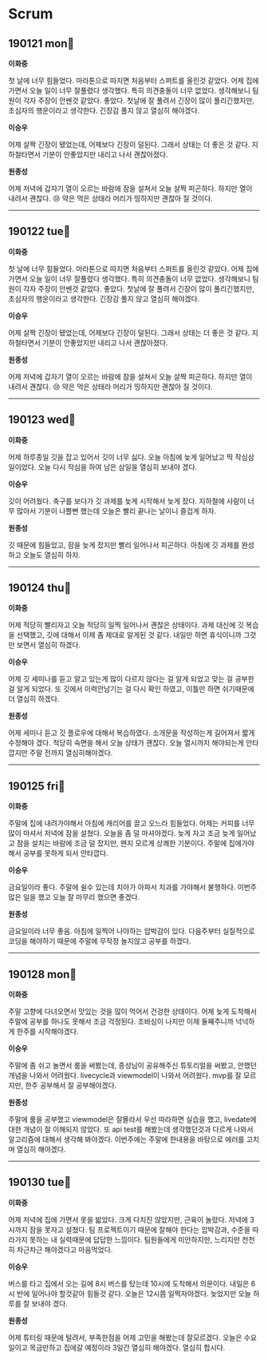 # Scrum



## 190121​ ​mo​n:rocket:

**이화중**

첫 날에 너무 힘들었다. 마라톤으로 따지면 처음부터 스퍼트를 올린것 같았다. 어제 집에가면서 오늘 일이 너무 잘풀렸다 생각했다. 특히 의견충돌이 너무 없었다. 생각해보니 팀원이 각자 주장이 안쎈것 같았다. 좋았다. 첫날에 잘 풀려서 긴장이 많이 풀리긴했지만, 초심자의 행운이라고 생각한다. 긴장감 풀지 않고 열심히 해야겠다.



**이승우**

어제 살짝 긴장이 됐었는데, 어제보다 긴장이 덜된다. 그래서 상태는 더 좋은 것 같다. 지하철타면서 기분이 안좋았지만 내리고 나서 괜찮아졌다.



**원종성**

어제 저녁에 갑자기 열이 오르는 바람에 잠을 설쳐서 오늘 살짝 피곤하다. 하지만 열이 내려서 괜찮다. :cry: 약은 먹은 상태라 머리가 띵하지만 괜찮아 질 것이다.



---





## 190122​ ​t​u​e:rocket:

**이화중**

첫 날에 너무 힘들었다. 마라톤으로 따지면 처음부터 스퍼트를 올린것 같았다. 어제 집에가면서 오늘 일이 너무 잘풀렸다 생각했다. 특히 의견충돌이 너무 없었다. 생각해보니 팀원이 각자 주장이 안쎈것 같았다. 좋았다. 첫날에 잘 풀려서 긴장이 많이 풀리긴했지만, 초심자의 행운이라고 생각한다. 긴장감 풀지 않고 열심히 해야겠다.



**이승우**

어제 살짝 긴장이 됐었는데, 어제보다 긴장이 덜된다. 그래서 상태는 더 좋은 것 같다. 지하철타면서 기분이 안좋았지만 내리고 나서 괜찮아졌다.



**원종성**

어제 저녁에 갑자기 열이 오르는 바람에 잠을 설쳐서 오늘 살짝 피곤하다. 하지만 열이 내려서 괜찮다. :cry: 약은 먹은 상태라 머리가 띵하지만 괜찮아 질 것이다.



---





## 190123​ ​w​e​d:rocket:

**이화중**

어제 하루종일 깃을 잡고 있어서 깃이 너무 싫다. 오늘 아침에 늦게 일어났고 딱 작심삼일이었다. 오늘 다시 작심을 하여 남은 삼일을 열심히 보내야 겠다.



**이승우**

깃이 어려웠다. 축구를 보다가 깃 과제를 늦게 시작해서 늦게 잤다. 지하철에 사람이 너무 많아서 기분이 나쁠뻔 했는데 오늘은 빨리 끝나는 날이니 즐겁게 하자.



**원종성**

깃 때문에 힘들었고, 잠을 늦게 잤지만 빨리 일어나서 피곤하다. 아침에 깃 과제를 완성하고 오늘도 열심히 하자.



---



## 190124​ ​t​h​u:rocket:

**이화중**

어제 적당히 빨리자고 오늘 적당히 일찍 일어나서 괜찮은 상태이다. 과제 대신에 깃 복습을 선택했고, 깃에 대해서 이제 좀 제대로 알게된 것 같다. 내일만 하면 휴식이니까 그것만 보면서 열심히 하겠다.



**이승우**

어제 깃 세미나를 듣고 알고 있는게 많이 다르지 않다는 걸 알게 되었고 맞는 걸 공부한걸 알게 되었다. 또 깃에서 이력안남기는 걸 다시 확인 하였고, 이틀만 하면 쉬기때문에 더 열심히 하겠다.



**원종성**

어제 세미나 듣고 깃 플로우에 대해서 복습하였다. 소개문을 작성하는게 길어져서 짧게 수정해야 겠다. 적당히 숙면을 해서 오늘 상태가 괜찮다. 오늘 열시까지 해야되는게 안타깝지만 주말 전까지 열심히해야겠다.



------



## 190125​ ​f​ri:rocket:

**이화중**

주말에 집에 내려가야해서 아침에 캐리어를 끌고 오느라 힘들었다. 어제는 커피를 너무 많이 마셔서 저녁에 잠을 설쳤다. 오늘을 좀 덜 마셔야겠다. 늦게 자고 조금 늦게 일어났고 잠을 설치는 바람에 조금 덜 잤지만, 왠지 모르게 상쾌한 기분이다. 주말에 집에가야해서 공부를 못하게 되서 안타깝다.



**이승우**

금요일이라 좋다. 주말에 쉴수 있는데 치아가 아파서 치과를 가야해서 불행하다. 이번주 많은 일을 했고 오늘 잘 마무리 했으면 좋겠다.



**원종성**

금요일이라 너무 좋음. 아침에 일찍어 나야하는 압박감이 있다. 다음주부터 실질적으로 코딩을 해야하기 때문에 주말에 무작정 놀지않고 공부를 하겠다.



------



## 190128​ ​mo​n:rocket:

**이화중**

 주말 고향에 다녀오면서 맛있는 것을 많이 먹어서 건겅한 상태이다. 어제 늦게 도착해서 주말에 공부를 하나도 못해서 조금 걱정된다. 조바심이 나지만 이제 둘째주니까 넉넉하게 한주를 시작해야겠다.



**이승우**

주말에 좀 쉬고 놀면서 룸을 써봤는데, 종성님이 공유해주신 튜토리얼을 써봤고, 안했던 개념을 나와서 어려웠다. livecycle과 viewmodel이 나와서 어려웠다. mvp를 잘 모르지만, 한주 공부해서 잘 공부해야겠다.



**원종성**

주말에 룸을 공부했고 viewmodel은 잘몰라서 우선 따라하면 실습을 했고, livedate에 대한 개념이 잘 이해되지 않았다. 또 api test를 해봤는데 생각했던것과 다르게 나와서 알고리즘에 대해서 생각해 봐야겠다. 이번주에는 주말에 한내용을 바탕으로 에러를 고치며 열심히 해야겠다.



------



## 190130 tue:rocket:

**이화중**

 어제 저녁에 집에 가면서 못을 밟았다. 크게 다치진 않았지만, 근육이 놀랐다. 저녁에 3시까지 잠을 못자고 설쳤다. 팀 프로젝트이기 때문에 잘해야 한다는 압박감과, 수준을 따라가지 못하는 내 실력때문에 답답한 느낌이다. 팀원들에게 미안하지만, 느리지만 천천히 차근차근 해야겠다고 마음먹었다.



**이승우**

 버스를 타고 집에서 오는 길에 8시 버스를 탔는데 10시에 도착해서 의문이다. 내일은 6시 반에 일어나야 할것같아 힘들것 같다. 오늘은 12시쯤 일찍자야겠다. 늦었지만 오늘 하루를 잘 보내야 겠다.



**원종성**

 어제 튜터링 때문에 털려서, 부족한점을 어제 고민을 해봤는데 잘모르겠다. 오늘은 수요일이고 목금만하고 집에갈 예정이라 3일간 열심히 해야겠다. 열심히 합시다.